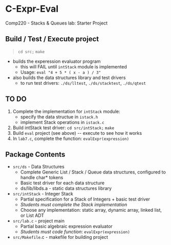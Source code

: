 # C-Expr-Eval
Comp220 - Stacks &amp; Queues lab:  Starter Project

## Build / Test / Execute project
 > `cd src;` `make`
   * builds the experession evaluator program
     * this will FAIL until `intStack` module is implemented
     * Usage: `eval "4 + 5 * ( x - a ) / 3"`
   * also builds the data structures library and test drivers
     * to run test drivers: `./ds/lltest`, `./ds/stacktest`, `./ds/qtest` 

## TO DO
 1. Complete the implementation for `intStack` module:
     * specify the data structue in `istack.h`
     * implement Stack operations in `istack.c`
 2. Build intStack test driver:  `cd src/intStack;` `make`
 3. Build `eval` project (see above) -- execute to see how it works
 4. In `lab7.c`, complete the function: `evalExpr(expression)`

## Package Contents
 * `src/ds` - Data Structures
   * Complete Generic List / Stack / Queue data structures, configured to handle char* tokens
   * Basic test driver for each data structure
   * ds/lib/libds.a - static data structures library
 * `src/intStack` - Integer Stack
   * Partial specification for a Stack of Integers + basic test driver
   * *Students must complete the Stack implementation*
   * Choose any implementation: static array, dynamic array, linked list, or List ADT
 * `src/lab.c` - project main
   * Partial basic algebraic expression evaluator
   * *Students must code function*: `evalExpr(expression)`
 * `src/Makefile`.c - makefile for building project
